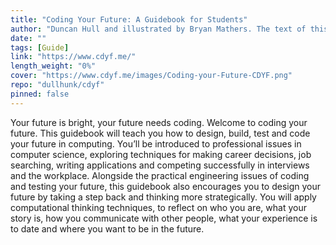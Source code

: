 ```yaml
---
title: "Coding Your Future: A Guidebook for Students"
author: "Duncan Hull and illustrated by Bryan Mathers. The text of this guidebook is licensed CC-BY-NC-ND see cdyf.me/#license and was last updated on 04 June, 2024, Duncan Hull and Bryan Mathers"
date: ""
tags: [Guide]
link: "https://www.cdyf.me/"
length_weight: "0%"
cover: "https://www.cdyf.me/images/Coding-your-Future-CDYF.png"
repo: "dullhunk/cdyf"
pinned: false
---
```


Your future is bright, your future needs coding. Welcome to coding your future. This guidebook will teach you how to design, build, test and code your future in computing. You’ll be introduced to professional issues in computer science, exploring techniques for making career decisions, job searching, writing applications and competing successfully in interviews and the workplace. Alongside the practical engineering issues of coding and testing your future, this guidebook also encourages you to design your future by taking a step back and thinking more strategically. You will apply computational thinking techniques, to reflect on who you are, what your story is, how you communicate with other people, what your experience is to date and where you want to be in the future.
